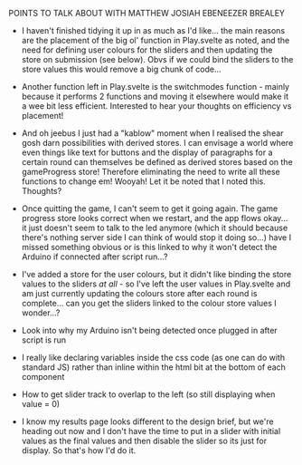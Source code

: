 POINTS TO TALK ABOUT WITH MATTHEW JOSIAH EBENEEZER BREALEY

- I haven't finished tidying it up in as much as I'd like... the main reasons are
  the placement of the big ol' function in Play.svelte as noted, and the need for
  defining user colours for the sliders and then updating the store on submission
  (see below). Obvs if we could bind the sliders to the store values this would
  remove a big chunk of code...

- Another function left in Play.svelte is the switchmodes function - mainly because
  it performs 2 functions and moving it elsewhere would make it a wee bit less
  efficient. Interested to hear your thoughts on efficiency vs placement!

- And oh jeebus I just had a "kablow" moment when I realised the shear gosh darn
  possibilities with derived stores. I can envisage a world where even things like
  text for buttons and the display of paragraphs for a certain round can themselves
  be defined as derived stores based on the gameProgress store! Therefore eliminating
  the need to write all these functions to change em! Wooyah! Let it be noted that
  I noted this. Thoughts?

- Once quitting the game, I can't seem to get it going again. The game progress
  store looks correct when we restart, and the app flows okay... it just doesn't
  seem to talk to the led anymore (which it should because there's nothing server
  side I can think of would stop it doing so...) have I missed something obvious
  or is this linked to why it won't detect the Arduino if connected after script
  run...?

- I've added a store for the user colours, but it didn't like binding the store values
  to the sliders _at all_ - so I've left the user values in Play.svelte and am just
  currently updating the colours store after each round is complete... can you get
  the sliders linked to the colour store values I wonder...?

- Look into why my Arduino isn't being detected once plugged in after script is run

- I really like declaring variables inside the css code (as one can do with standard
  JS) rather than inline within the html bit at the bottom of each component

- How to get slider track to overlap to the left (so still displaying when value = 0)

- I know my results page looks different to the design brief, but we're heading out
  now and I don't have the time to put in a slider with initial values as the final
  values and then disable the slider so its just for display. So that's how I'd do
  it.
